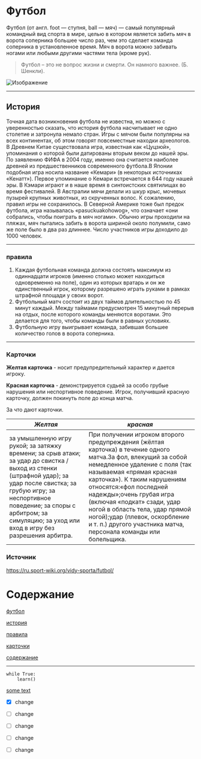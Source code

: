 
# Футбол

Футбол (от англ. foot — ступня, ball — мяч) — самый популярный командный вид спорта в мире, целью в котором является забить мяч в ворота соперника большее число раз, чем это сделает команда соперника в установленное время. Мяч в ворота можно забивать ногами или любыми другими частями тела (кроме рук). 

> Футбол – это не вопрос жизни и смерти. Он намного важнее. (Б. Шенкли).



![Изображение](https://i.eurosport.com/2022/11/28/3499275-71332668-2560-1440.jpg)

---

## История

Точная дата возникновения футбола не известна, но можно с уверенностью сказать, что история футбола насчитывает не одно столетие и затронула немало стран. Игры с мячом были популярны на всех континентах, об этом говорят повсеместные находки археологов. В Древнем Китае существовала игра, известная как «Цуцзюй», упоминания о которой были датированы вторым веком до нашей эры. По заявлению ФИФА в 2004 году, именно она считается наиболее древней из предшественников современного футбола.В Японии подобная игра носила название «Кемари» (в некоторых источниках «Кенатт»). Первое упоминание о Кемари встречается в 644 году нашей эры. В Кэмари играют и в наше время в синтоистских святилищах во время фестивалей. В Австралии мячи делали из шкур крыс, мочевых пузырей крупных животных, из скрученных волос. К сожалению, правил игры не сохранилось. В Северной Америке тоже был предок футбола, игра называлась «pasuckuakohowog», что означает «они собрались, чтобы поиграть в мяч ногами». Обычно игры проходили на пляжах, мяч пытались забить в ворота шириной около полумили, само же поле было в два раз длиннее. Число участников игры доходило до 1000 человек.

---

### правила

1. Каждая футбольная команда должна состоять максимум из одиннадцати игроков (именно столько может находиться одновременно на поле), один из которых вратарь и он же единственный игрок, которому разрешено играть руками в рамках штрафной площади у своих ворот.
2. Футбольный матч состоит из двух таймов длительностью по 45 минут каждый. Между таймами предусмотрен 15 минутный перерыв на отдых, после которого команды меняются воротами. Это делается для того, чтобы команды были в равных условиях.
3. Футбольную игру выигрывает команда, забившая большее количество голов в ворота соперника.

---

### Карточки

__Желтая карточка__ - носит предупредительный характер и дается игроку. 

__Красная карточка__ - демонстрируется судьей за особо грубые нарушения или неспортивное поведение. Игрок, получивший красную карточку, должен покинуть поле до конца матча.

За что дают карточки.

|_Желтая_|_красная_|
|------|------|
|за умышленную игру рукой; за затяжку времени; за срыв атаки; за удар до свистка / выход из стенки (штрафной удар); за удар после свистка; за грубую игру; за неспортивное поведение; за споры с арбитром; за симуляцию; за уход или вход в игру без разрешения арбитра.|При получении игроком второго предупреждения (жёлтая карточка) в течение одного матча.За фол, влекущий за собой немедленное удаление с поля (так называемая «прямая красная карточка»). К таким нарушениям относятся:«фол последней надежды»;очень грубая игра (включая «подкат» сзади, удар ногой в область тела, удар прямой ногой);удар (плевок, оскорбление и т. п.) другого участника матча, персонала команды или болельщика.|

### Источник

<https://ru.sport-wiki.org/vidy-sporta/futbol/>


# Содержание

[футбол](#футбол)

[история](#история)

[правила](#правила)

[карточки](#карточки)

[содержание](#содержание)

---


 ```
 while True:
     learn()
 ```

[some text][link 1]

[link 1]: https://vk.com

- [x] change
- [ ] change
- [ ] change
- [ ] change
- [ ] change

